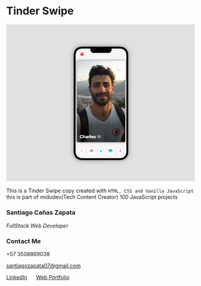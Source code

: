 # Tinder Swipe

!["Tinder Swipe Preview](./Media/tinder-swipe-preview.webp)

This is a Tinder Swipe copy created with `HTML, CSS and Vanilla JavaScript` this is part of midudev(Tech Content Creator) 100 JavaScript projects

### **Santiago Cañas Zapata**

_FullStack Web Developer_

### **Contact Me**

+57 3508869038

santiagozapata07@gmail.com

<a href="https://www.linkedin.com/in/santiagocanas/"
 style="margin-right:20px;">LinkedIn<a/> <a href="">Web Portfolio</a>
